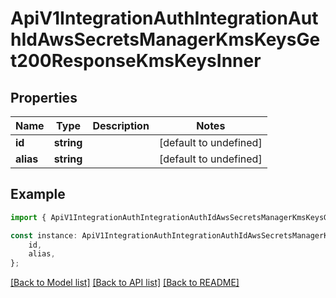 # ApiV1IntegrationAuthIntegrationAuthIdAwsSecretsManagerKmsKeysGet200ResponseKmsKeysInner


## Properties

Name | Type | Description | Notes
------------ | ------------- | ------------- | -------------
**id** | **string** |  | [default to undefined]
**alias** | **string** |  | [default to undefined]

## Example

```typescript
import { ApiV1IntegrationAuthIntegrationAuthIdAwsSecretsManagerKmsKeysGet200ResponseKmsKeysInner } from './api';

const instance: ApiV1IntegrationAuthIntegrationAuthIdAwsSecretsManagerKmsKeysGet200ResponseKmsKeysInner = {
    id,
    alias,
};
```

[[Back to Model list]](../README.md#documentation-for-models) [[Back to API list]](../README.md#documentation-for-api-endpoints) [[Back to README]](../README.md)
